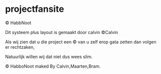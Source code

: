 projectfansite
==============

© HabbNoot


Dit systeem plus layout is gemaakt door calvin ©Calvin 


Als wij zien dat u die project een © van u zelf erop gata zetten dan volgen er rechtzaken,

Natuurlijk willen wij dat niet dus wees slim.




© HabboNoot maked By Calvin,Maarten,Bram.
